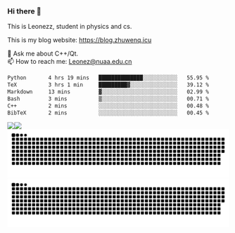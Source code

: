 ### Hi there 👋

<!--
**Leonezz/Leonezz** is a ✨ _special_ ✨ repository because its `README.md` (this file) appears on your GitHub profile.

Here are some ideas to get you started:

-->

This is Leonezz, student in physics and cs.

This is my blog website: https://blog.zhuwenq.icu

💬 Ask me about C++/Qt. \
📫 How to reach me: Leonez@nuaa.edu.cn

<!--START_SECTION:waka-->

```text
Python       4 hrs 19 mins   ██████████████░░░░░░░░░░░   55.95 %
TeX          3 hrs 1 min     █████████▓░░░░░░░░░░░░░░░   39.12 %
Markdown     13 mins         ▓░░░░░░░░░░░░░░░░░░░░░░░░   02.99 %
Bash         3 mins          ▒░░░░░░░░░░░░░░░░░░░░░░░░   00.71 %
C++          2 mins          ░░░░░░░░░░░░░░░░░░░░░░░░░   00.48 %
BibTeX       2 mins          ░░░░░░░░░░░░░░░░░░░░░░░░░   00.45 %
```

<!--END_SECTION:waka-->

<img align="left" src="https://github-readme-stats.vercel.app/api?username=Leonezz&count_private=true&show_icons=true&include_all_commits=true&theme=vue"/>
<img align="left" src="https://github-readme-stats.vercel.app/api/top-langs/?username=Leonezz&hide=TeX&layout=compact&theme=vue"/>

![GitHub Snake Light](https://raw.githubusercontent.com/Leonezz/Leonezz/output/github-contribution-grid-snake-light.svg#gh-light-mode-only)![GitHub Snake dark](https://raw.githubusercontent.com/Leonezz/Leonezz/output/github-contribution-grid-snake-dark.svg#gh-dark-mode-only)
